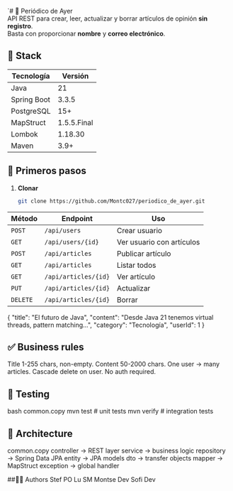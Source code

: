 `# 📰 Periódico de Ayer  
API REST para crear, leer, actualizar y borrar artículos de opinión **sin registro**.  
Basta con proporcionar **nombre** y **correo electrónico**.

## 🧱 Stack
| Tecnología | Versión |
|------------|---------|
| Java | 21 |
| Spring Boot | 3.3.5 |
| PostgreSQL | 15+ |
| MapStruct | 1.5.5.Final |
| Lombok | 1.18.30 |
| Maven | 3.9+ |

## 🚀 Primeros pasos
1. **Clonar**
   ```bash
   git clone https://github.com/Montc027/periodico_de_ayer.git

| Método   | Endpoint             | Uso                       |
| -------- | -------------------- | ------------------------- |
| `POST`   | `/api/users`         | Crear usuario             |
| `GET`    | `/api/users/{id}`    | Ver usuario con artículos |
| `POST`   | `/api/articles`      | Publicar artículo         |
| `GET`    | `/api/articles`      | Listar todos              |
| `GET`    | `/api/articles/{id}` | Ver artículo              |
| `PUT`    | `/api/articles/{id}` | Actualizar                |
| `DELETE` | `/api/articles/{id}` | Borrar                    |

{
  "title": "El futuro de Java",
  "content": "Desde Java 21 tenemos virtual threads, pattern matching...",
  "category": "Tecnología",
  "userId": 1
}

## ✅ Business rules
Title 1-255 chars, non-empty.
Content 50-2000 chars.
One user → many articles.
Cascade delete on user.
No auth required.

## 🧪 Testing
bash
common.copy
mvn test              # unit tests
mvn verify            # integration tests

## 📁 Architecture
common.copy
controller  → REST layer
service     → business logic
repository  → Spring Data JPA
entity      → JPA models
dto         → transfer objects
mapper      → MapStruct
exception   → global handler

##👩‍💻 Authors
Stef PO
Lu SM
Montse Dev
Sofi Dev


